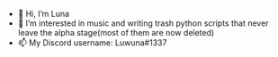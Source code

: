 - 👋 Hi, I’m Luna
- 👀 I’m interested in music and writing trash python scripts that never leave the alpha stage(most of them are now deleted) 
- 📫 My Discord username: Luwuna#1337

<!---
vinr-sharmon/vinr-sharmon is a ✨ special ✨ repository because its `README.md` (this file) appears on your GitHub profile.
You can click the Preview link to take a look at your changes.
--->
